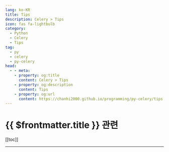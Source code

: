 ```yaml
---
lang: ko-KR
title: Tips
description: Celery > Tips
icon: fas fa-lightbulb
category:
  - Python
  - Celery
  - Tips
tag:
  - py
  - celery
  - py-celery
head:
  - - meta:
    - property: og:title
      content: Celery > Tips
    - property: og:description
      content: Tips
    - property: og:url
      content: https://chanhi2000.github.io/programming/py-celery/tips.html
---
```


# {{ $frontmatter.title }} 관련

[[toc]]

---

<TagLinks />